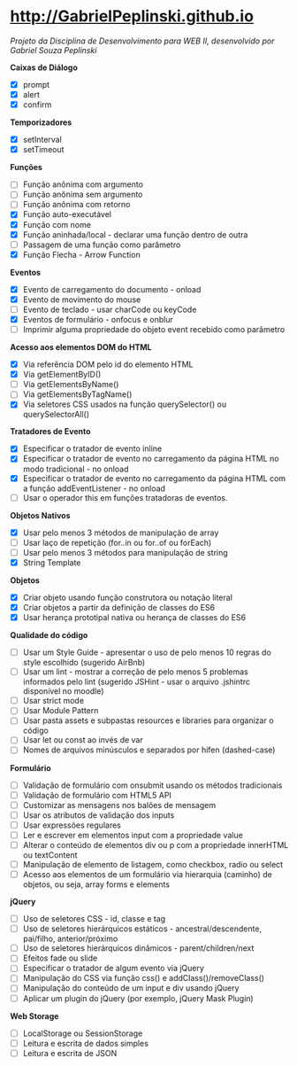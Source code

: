 # http://GabrielPeplinski.github.io

*Projeto da Disciplina de Desenvolvimento para WEB II, desenvolvido por Gabriel Souza Peplinski*

**Caixas de Diálogo**

- [x] prompt
- [x] alert
- [x] confirm

**Temporizadores**
- [x] setInterval
- [x] setTimeout

**Funções**
- [ ] Função anônima com argumento
- [ ] Função anônima sem argumento
- [ ] Função anônima com retorno
- [x] Função auto-executável
- [x] Função com nome
- [x] Função aninhada/local - declarar uma função dentro de outra
- [ ] Passagem de uma função como parâmetro
- [x] Função Flecha - Arrow Function

**Eventos**
- [x] Evento de carregamento do documento - onload
- [x] Evento de movimento do mouse
- [ ] Evento de teclado - usar charCode ou keyCode
- [x] Eventos de formulário - onfocus e onblur
- [ ] Imprimir alguma propriedade do objeto event recebido como parâmetro

**Acesso aos elementos DOM do HTML**
- [x] Via referência DOM pelo id do elemento HTML
- [x] Via getElementByID()
- [ ] Via getElementsByName()
- [ ] Via getElementsByTagName()
- [x] Via seletores CSS usados na função querySelector() ou querySelectorAll()

**Tratadores de Evento**
- [x] Especificar o tratador de evento inline
- [x] Especificar o tratador de evento no carregamento da página HTML no modo tradicional - no onload
- [x] Especificar o tratador de evento no carregamento da página HTML com a função addEventListener - no onload
- [ ] Usar o operador this em funções tratadoras de eventos.

**Objetos Nativos**
- [x] Usar pelo menos 3 métodos de manipulação de array
- [ ] Usar laço de repetição (for..in ou for..of ou forEach)
- [ ] Usar pelo menos 3 métodos para manipulação de string
- [x] String Template

**Objetos**
- [x] Criar objeto usando função construtora ou notação literal
- [x] Criar objetos a partir da definição de classes do ES6
- [x] Usar herança prototipal nativa ou herança de classes do ES6

**Qualidade do código**
- [ ] Usar um Style Guide - apresentar o uso de pelo menos 10 regras do style escolhido (sugerido AirBnb)
- [ ] Usar um lint - mostrar a correção de pelo menos 5 problemas informados pelo lint (sugerido JSHint - usar o arquivo .jshintrc disponível no moodle)
- [ ] Usar strict mode
- [ ] Usar Module Pattern
- [ ] Usar pasta assets e subpastas resources e libraries para organizar o código
- [ ] Usar let ou const ao invés de var
- [ ] Nomes de arquivos minúsculos e separados por hífen (dashed-case)

**Formulário**
- [ ] Validação de formulário com onsubmit usando os métodos tradicionais
- [ ] Validação de formulário com HTML5 API
- [ ] Customizar as mensagens nos balões de mensagem
- [ ] Usar os atributos de validação dos inputs
- [ ] Usar expressões regulares
- [ ] Ler e escrever em elementos input com a propriedade value
- [ ] Alterar o conteúdo de elementos div ou p com a propriedade innerHTML ou textContent
- [ ] Manipulação de elemento de listagem, como checkbox, radio ou select
- [ ] Acesso aos elementos de um formulário via hierarquia (caminho) de objetos, ou seja, array forms e elements

**jQuery**
- [ ] Uso de seletores CSS - id, classe e tag
- [ ] Uso de seletores hierárquicos estáticos - ancestral/descendente, pai/filho, anterior/próximo
- [ ] Uso de seletores hierárquicos dinâmicos - parent/children/next
- [ ] Efeitos fade ou slide
- [ ] Especificar o tratador de algum evento via jQuery
- [ ] Manipulação do CSS via função css() e addClass()/removeClass()
- [ ] Manipulação do conteúdo de um input e div usando jQuery
- [ ] Aplicar um plugin do jQuery (por exemplo, jQuery Mask Plugin)

**Web Storage**
- [ ] LocalStorage ou SessionStorage
- [ ] Leitura e escrita de dados simples
- [ ] Leitura e escrita de JSON
